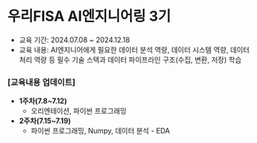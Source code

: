 # 우리FISA AI엔지니어링 3기 
- 교육 기간: 2024.07.08 ~ 2024.12.18 <br>
- 교육 내용: AI엔지니어에게 필요한 데이터 분석 역량, 데이터 시스템 역량, 데이터 처리 역량 등 필수 기술 스택과 데이터 파이프라인 구조(수집, 변환, 저장) 학습 
### [교육내용 업데이트] <br>
- **1주차(7.8~7.12)**<br>
  - 오리엔테이션, 파이썬 프로그래밍<br>
- **2주차(7.15~7.19)**<br>
  - 파이썬 프로그래밍, Numpy, 데이터 분석 - EDA
